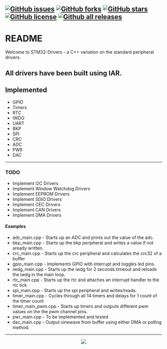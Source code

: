 [![GitHub issues](https://img.shields.io/github/issues/Gigaclank/STM-Drivers.svg?style=popout)](https://github.com/Gigaclank/STM-Drivers/issues)
[![GitHub forks](https://img.shields.io/github/forks/Gigaclank/STM-Drivers.svg?style=popout)](https://github.com/Gigaclank/STM-Drivers/network)
[![GitHub stars](https://img.shields.io/github/stars/Gigaclank/STM-Drivers.svg?style=popout)](https://github.com/Gigaclank/STM-Drivers/stargazers)
[![GitHub license](https://img.shields.io/github/license/Gigaclank/STM-Drivers.svg?style=popout)](https://github.com/Gigaclank/STM-Drivers/blob/master/LICENSE.txt)
[![Github all releases](https://img.shields.io/github/downloads/Gigaclank/STM-Drivers/total.svg)](https://github.com/Gigaclank/STM-Drivers)
---
# README #
Welcome to STM32-Drivers - a C++ variation on the standard peripheral drivers. 

All drivers have been built using IAR.
---
## Implemented ##
* GPIO
* Timers
* RTC
* IWDG
* UART
* BKP
* SPI
* CRC
* ADC
* PWR
* DAC
---
### TODO ###
* Implement I2C Drivers
* Implement Window Watchdog Drivers
* Implement EEPROM Drivers
* Implement SDIO Drivers
* Implement CEC Drivers
* Implement CAN Drivers
* Implement DMA Drivers

#### Examples ####
* adc_main.cpp    - Starts up an ADC and prints out the value of the adc.
* bkp_main.cpp    - Starts up the bkp peripheral and writes a value if not aready written.
* crc_main.cpp    - Starts up the crc peripheral and calculates the crc32 of a buffer
* gpio_main.cpp   - Implements GPIO with interrupt and toggles led pins.
* iwdg_main.cpp   - Starts up the iwdg for 2 seconds timeout and reloads the iwdg in the main loop.
* rtc_main.cpp    - Starts up the rtc and attaches an interrupt handler to the rtc tick.
* spi_main.cpp    - Starts up the spi peripheral and writes/reads.
* timer_main.cpp  - Cycles through all 14 timers and delays for 1 count of the timer count
* timer_main_pwm.cpp  - Starts up timers and outputs different pwm values on the the pwm channel pins.
* pwr_main.cpp    - To be implemented and tested
* dac_main.cpp    - Output sinewave from buffer using either DMA or polling method.

---
<p align="center" z-index = "-1">
  <img src="https://avatars2.githubusercontent.com/u/12459794?s=200&v=4"/>
</p>